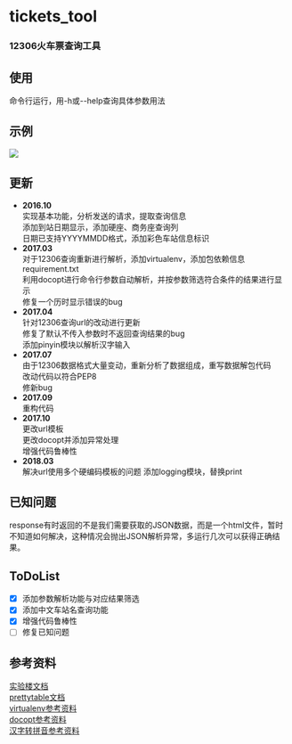 # tickets_tool
### 12306火车票查询工具
  
## 使用  
命令行运行，用-h或--help查询具体参数用法  
  
## 示例  
![](http://7xvw3v.com2.z0.glb.qiniucdn.com/17-11-13/54273171.jpg)
  
## 更新
* **2016.10**  
实现基本功能，分析发送的请求，提取查询信息  
添加到站日期显示，添加硬座、商务座查询列  
日期已支持YYYYMMDD格式，添加彩色车站信息标识  
* **2017.03**  
对于12306查询重新进行解析，添加virtualenv，添加包依赖信息requirement.txt  
利用docopt进行命令行参数自动解析，并按参数筛选符合条件的结果进行显示  
修复一个历时显示错误的bug  
* **2017.04**  
针对12306查询url的改动进行更新  
修复了默认不传入参数时不返回查询结果的bug  
添加pinyin模块以解析汉字输入  
* **2017.07**  
由于12306数据格式大量变动，重新分析了数据组成，重写数据解包代码  
改动代码以符合PEP8  
修新bug  
* **2017.09**  
重构代码  
* **2017.10**  
更改url模板  
更改docopt并添加异常处理  
增强代码鲁棒性  
* **2018.03**  
解决url使用多个硬编码模板的问题
添加logging模块，替换print

## 已知问题  
response有时返回的不是我们需要获取的JSON数据，而是一个html文件，暂时不知道如何解决，这种情况会抛出JSON解析异常，多运行几次可以获得正确结果。
  
## ToDoList
- [x] 添加参数解析功能与对应结果筛选
- [x] 添加中文车站名查询功能
- [x] 增强代码鲁棒性
- [ ] 修复已知问题  
  
## 参考资料
[实验楼文档](https://www.shiyanlou.com/courses/623/labs/2072/document)  
[prettytable文档](https://code.google.com/archive/p/prettytable/wikis/Tutorial.wiki)  
[virtualenv参考资料](http://www.nowamagic.net/academy/detail/1330228)  
[docopt参考资料](http://www.tuicool.com/articles/36zyQnu)  
[汉字转拼音参考资料](http://www.cnblogs.com/code123-cc/p/4822886.html)
